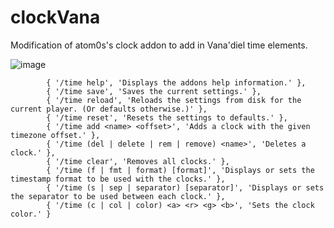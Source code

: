 # clockVana

Modification of atom0s's clock addon to add in Vana'diel time elements.

![image](https://github.com/ConteAlmaviva/clockvana/assets/8880996/d2f67649-1652-4dfc-847b-da417694531e)

```
        { '/time help', 'Displays the addons help information.' },
        { '/time save', 'Saves the current settings.' },
        { '/time reload', 'Reloads the settings from disk for the current player. (Or defaults otherwise.)' },
        { '/time reset', 'Resets the settings to defaults.' },
        { '/time add <name> <offset>', 'Adds a clock with the given timezone offset.' },
        { '/time (del | delete | rem | remove) <name>', 'Deletes a clock.' },
        { '/time clear', 'Removes all clocks.' },
        { '/time (f | fmt | format) [format]', 'Displays or sets the timestamp format to be used with the clocks.' },
        { '/time (s | sep | separator) [separator]', 'Displays or sets the separator to be used between each clock.' },
        { '/time (c | col | color) <a> <r> <g> <b>', 'Sets the clock color.' }
```
